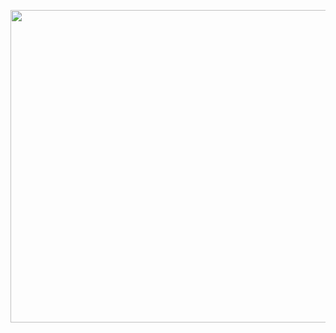 <p align="center">
  <img width="700" height="500" src="https://user-images.githubusercontent.com/90992993/201685483-720e90c8-775a-4d28-8ba1-5d5ac1b9af3f.gif">
</p>

